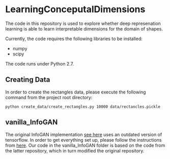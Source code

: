 # LearningConceputalDimensions

The code in this repository is used to explore whether deep represenation learning is able to learn interpretable dimensions for the domain of shapes.

Currently, the code requires the following libraries to be installed:
* numpy
* scipy

The code runs under Python 2.7.

## Creating Data
In order to create the rectangles data, please execute the following command from the project root directory:
```
python create_data/create_rectangles.py 10000 data/rectancles.pickle
```

## vanilla_InfoGAN
The original InfoGAN implementation [see here](https://github.com/openai/infogan) uses an outdated version of tensorflow. In order to get everything set up, please follow the instructions from [here](https://github.com/felixblind/InfoGAN-for-Shapes/). Our code in the vanilla_InfoGAN folder is based on the code from the latter repository, which in turn modified the original repository.
